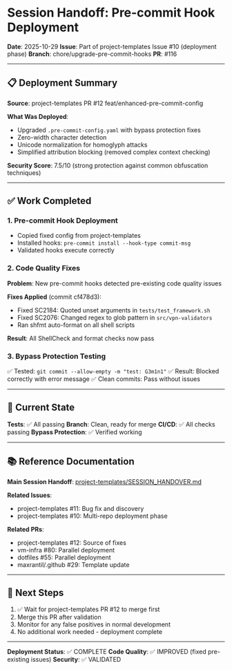 # Session Handoff: Pre-commit Hook Deployment

**Date**: 2025-10-29
**Issue**: Part of project-templates Issue #10 (deployment phase)
**Branch**: chore/upgrade-pre-commit-hooks
**PR**: #116

---

## 📋 Deployment Summary

**Source**: project-templates PR #12 feat/enhanced-pre-commit-config

**What Was Deployed**:
- Upgraded `.pre-commit-config.yaml` with bypass protection fixes
- Zero-width character detection
- Unicode normalization for homoglyph attacks
- Simplified attribution blocking (removed complex context checking)

**Security Score**: 7.5/10 (strong protection against common obfuscation techniques)

---

## ✅ Work Completed

### 1. Pre-commit Hook Deployment
- Copied fixed config from project-templates
- Installed hooks: `pre-commit install --hook-type commit-msg`
- Validated hooks execute correctly

### 2. Code Quality Fixes
**Problem**: New pre-commit hooks detected pre-existing code quality issues

**Fixes Applied** (commit cf478d3):
- Fixed SC2184: Quoted unset arguments in `tests/test_framework.sh`
- Fixed SC2076: Changed regex to glob pattern in `src/vpn-validators`
- Ran shfmt auto-format on all shell scripts

**Result**: All ShellCheck and format checks now pass

### 3. Bypass Protection Testing
✅ Tested: `git commit --allow-empty -m "test: G3m1n1"`
✅ Result: Blocked correctly with error message
✅ Clean commits: Pass without issues

---

## 🎯 Current State

**Tests**: ✅ All passing
**Branch**: Clean, ready for merge
**CI/CD**: ✅ All checks passing
**Bypass Protection**: ✅ Verified working

---

## 📚 Reference Documentation

**Main Session Handoff**: [project-templates/SESSION_HANDOVER.md](https://github.com/maxrantil/project-templates/blob/feat/enhanced-pre-commit-config/SESSION_HANDOVER.md)

**Related Issues**:
- project-templates #11: Bug fix and discovery
- project-templates #10: Multi-repo deployment phase

**Related PRs**:
- project-templates #12: Source of fixes
- vm-infra #80: Parallel deployment
- dotfiles #55: Parallel deployment
- maxrantil/.github #29: Template update

---

## 🚀 Next Steps

1. ✅ Wait for project-templates PR #12 to merge first
2. Merge this PR after validation
3. Monitor for any false positives in normal development
4. No additional work needed - deployment complete

---

**Deployment Status**: ✅ COMPLETE
**Code Quality**: ✅ IMPROVED (fixed pre-existing issues)
**Security**: ✅ VALIDATED

